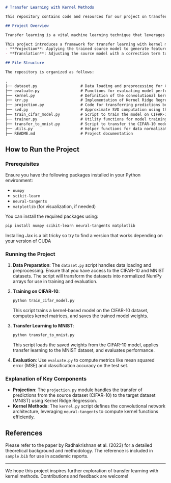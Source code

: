 ```markdown
# Transfer Learning with Kernel Methods

This repository contains code and resources for our project on transfer learning using kernel methods, inspired by the work of Radhakrishnan et al. (2023). The project explores the integration of kernel-based methods into transfer learning frameworks, specifically focusing on projection and translation techniques to adapt models across different tasks, such as transferring knowledge from CIFAR-10 to MNIST.

## Project Overview

Transfer learning is a vital machine learning technique that leverages knowledge from one task to improve performance on a related task, particularly when the target task has limited data. While deep neural networks are widely used for this purpose, they often act like "black boxes" and require substantial computational resources. In contrast, kernel methods offer simplicity and strong theoretical foundations but have been challenging to adapt for transfer learning across tasks with different label spaces or distributions.

This project introduces a framework for transfer learning with kernel methods, utilizing two key operations:
- **Projection**: Applying the trained source model to generate features for the target task.
- **Translation**: Adjusting the source model with a correction term to fit the target task.

## File Structure

The repository is organized as follows:

.
├── dataset.py                   # Data loading and preprocessing for CIFAR-10 and MNIST
├── evaluate.py                  # Functions for evaluating model performance (MSE, accuracy)
├── kernel.py                    # Definition of the convolutional kernel-based architecture
├── krr.py                       # Implementation of Kernel Ridge Regression (KRR)
├── projection.py                # Code for transferring predictions between datasets
├── svd.py                       # Approximate SVD computation using the Nystrom method
├── train_cifar_model.py         # Script to train the model on CIFAR-10
├── trainer.py                   # Utility functions for model training and data transfer
├── transfer_to_mnist.py         # Script to transfer the CIFAR-10 model to MNIST
├── utils.py                     # Helper functions for data normalization and preprocessing
├── README.md                    # Project documentation
```

## How to Run the Project

### Prerequisites

Ensure you have the following packages installed in your Python environment:
- `numpy`
- `scikit-learn`
- `neural-tangents`
- `matplotlib` (for visualization, if needed)

You can install the required packages using:
```bash
pip install numpy scikit-learn neural-tangents matplotlib
```

Installing Jax is a bit tricky so try to find a version that works depending on your version of CUDA

### Running the Project

1. **Data Preparation**: The `dataset.py` script handles data loading and preprocessing. Ensure that you have access to the CIFAR-10 and MNIST datasets. The script will transform the datasets into normalized NumPy arrays for use in training and evaluation.

2. **Training on CIFAR-10**:
   ```bash
   python train_cifar_model.py
   ```
   This script trains a kernel-based model on the CIFAR-10 dataset, computes kernel matrices, and saves the trained model weights.

3. **Transfer Learning to MNIST**:
   ```bash
   python transfer_to_mnist.py
   ```
   This script loads the saved weights from the CIFAR-10 model, applies transfer learning to the MNIST dataset, and evaluates performance.

4. **Evaluation**: Use `evaluate.py` to compute metrics like mean squared error (MSE) and classification accuracy on the test set.

### Explanation of Key Components

- **Projection**: The `projection.py` module handles the transfer of predictions from the source dataset (CIFAR-10) to the target dataset (MNIST) using Kernel Ridge Regression.
- **Kernel Methods**: The `kernel.py` script defines the convolutional network architecture, leveraging `neural-tangents` to compute kernel functions efficiently.

## References

Please refer to the paper by Radhakrishnan et al. (2023) for a detailed theoretical background and methodology. The reference is included in `sample.bib` for use in academic reports.

---

We hope this project inspires further exploration of transfer learning with kernel methods. Contributions and feedback are welcome!
```

